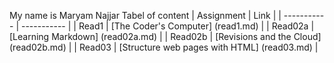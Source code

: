 My name is Maryam Najjar
Tabel of content
| Assignment     | Link                                        |
| -----------    | -----------                                 |
| Read1          | [The Coder's Computer] (read1.md)           |
| Read02a        | [Learning Markdown] (read02a.md)            |
| Read02b        | [Revisions and the Cloud] (read02b.md)      |
| Read03         | [Structure web pages with HTML] (read03.md) |
